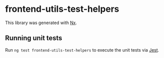 # frontend-utils-test-helpers

This library was generated with [Nx](https://nx.dev).

## Running unit tests

Run `ng test frontend-utils-test-helpers` to execute the unit tests via [Jest](https://jestjs.io).

